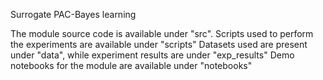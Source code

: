 Surrogate PAC-Bayes learning

The module source code is available under "src".
Scripts used to perform the experiments are available under "scripts"
Datasets used are present under "data", while experiment results are under "exp_results"
Demo notebooks for the module are available under "notebooks"